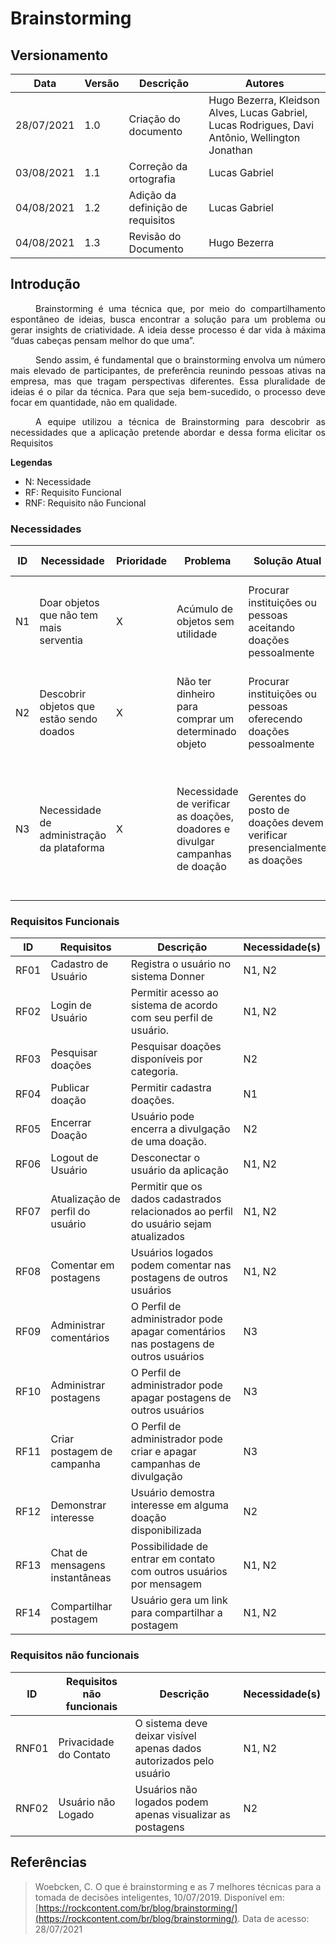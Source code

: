 # Brainstorming

## Versionamento
| Data | Versão | Descrição | Autores |
| -------- | -------- | -------- | ---|
|   28/07/2021   |  1.0    |  Criação do documento    | Hugo Bezerra, Kleidson Alves, Lucas Gabriel, Lucas Rodrigues, Davi Antônio, Wellington Jonathan
|   03/08/2021   |  1.1    |  Correção da ortografia    | Lucas Gabriel
|   04/08/2021   |  1.2    |  Adição da definição de requisitos    | Lucas Gabriel
|   04/08/2021   |  1.3   |  Revisão do Documento    | Hugo Bezerra

## Introdução

<div style="text-indent: 40px; text-align: justify">

Brainstorming é uma técnica que, por meio do compartilhamento espontâneo de ideias, busca encontrar a solução para um problema ou gerar insights de criatividade. A ideia desse processo é dar vida à máxima “duas cabeças pensam melhor do que uma”.

Sendo assim, é fundamental que o brainstorming envolva um número mais elevado de participantes, de preferência reunindo pessoas ativas na empresa, mas que tragam perspectivas diferentes. Essa pluralidade de ideias é o pilar da técnica. Para que seja bem-sucedido, o processo deve focar em quantidade, não em qualidade.

A equipe utilizou a técnica de Brainstorming para descobrir as necessidades que a aplicação pretende abordar e dessa forma elicitar os Requisitos

</div> 


**Legendas**

* N: Necessidade
* RF: Requisito Funcional
* RNF: Requisito não Funcional

### Necessidades

ID|Necessidade|Prioridade|Problema|Solução Atual|Solução Proposta
|--|--|--|--|--|--|
|N1|Doar objetos que não tem mais serventia|X|Acúmulo de objetos sem utilidade|Procurar instituições ou pessoas aceitando doações pessoalmente|Publicar esses objetos online em uma plataforma que facilite o acesso
|N2|Descobrir objetos que estão sendo doados|X|Não ter dinheiro para comprar um determinado objeto|Procurar instituições ou pessoas oferecendo doações pessoalmente |Procurar objetos necessitados em uma plataforma de fácil acesso
|N3|Necessidade de administração da plataforma|X|Necessidade de verificar as doações, doadores e divulgar campanhas de doação|Gerentes do posto de doações devem verificar presencialmente as doações|Gerentes do posto de doações podem administrar tudo manualmente usando perfil de administrador do sistema|

### Requisitos Funcionais

|ID|Requisitos|Descrição|Necessidade(s)|
|--|--|--|--|
|RF01|Cadastro de Usuário|Registra o usuário no sistema Donner|N1, N2
|RF02|Login de Usuário|Permitir acesso ao sistema de acordo com seu perfil de usuário.|N1, N2
|RF03|Pesquisar doações|Pesquisar doações disponíveis por categoria.| N2
|RF04|Publicar doação|Permitir cadastra doações.|N1
|RF05|Encerrar Doação|Usuário pode encerra a divulgação de uma doação.| N2
|RF06|Logout de Usuário| Desconectar o usuário da aplicação|N1, N2
|RF07|Atualização de perfil do usuário | Permitir que os dados cadastrados relacionados ao perfil do usuário sejam atualizados|N1, N2
|RF08|Comentar em postagens|Usuários logados podem comentar nas postagens de outros usuários|N1, N2
|RF09| Administrar comentários| O Perfil de administrador pode apagar comentários nas postagens de outros usuários|N3|
|RF10| Administrar postagens| O Perfil de administrador pode apagar postagens de outros usuários|N3|
|RF11| Criar postagem de campanha| O Perfil de administrador pode criar e apagar campanhas de divulgação|N3|
|RF12| Demonstrar interesse|Usuário demostra interesse em alguma doação disponibilizada | N2
|RF13| Chat de mensagens instantâneas| Possibilidade de entrar em contato com outros usuários por mensagem | N1, N2
|RF14| Compartilhar postagem | Usuário gera um link para compartilhar a postagem | N1, N2

### Requisitos não funcionais

|ID|Requisitos não funcionais|Descrição|Necessidade(s)|
|--|--|--|--|
|RNF01| Privacidade do Contato| O sistema deve deixar visível apenas dados autorizados pelo usuário|N1, N2
|RNF02|Usuário não Logado| Usuários não logados podem apenas visualizar as postagens| N2

## Referências

>Woebcken, C. O que é brainstorming e as 7 melhores técnicas para a tomada de decisões inteligentes, 10/07/2019. Disponível em: [https://rockcontent.com/br/blog/brainstorming/](https://rockcontent.com/br/blog/brainstorming/). Data de acesso: 28/07/2021   